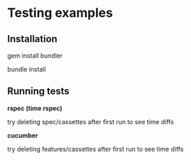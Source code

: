 Testing examples
================

Installation
------------

gem install bundler

bundle install

Running tests
-------------

**rspec (time rspec)**

try deleting spec/cassettes after first run to see time diffs

**cucumber**

try deleting features/cassettes after first run to see time diffs

